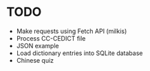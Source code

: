 # TODO

- Make requests using Fetch API (milkis)
- Process CC-CEDICT file
- JSON example
- Load dictionary entries into SQLite database
- Chinese quiz
